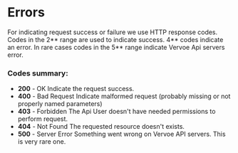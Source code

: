 # Errors

For indicating request success or failure we use HTTP response codes. Codes in the 2\** range are used to indicate success. 4\** codes indicate an error. In rare cases codes in the 5** range indicate Vervoe Api servers error.

### Codes summary:
- **200** - OK Indicate the request success.
- **400** - Bad Request Indicate malformed request (probably missing or not properly named parameters)
- **403** - Forbidden The Api User doesn't have needed permissions to perform request.
- **404** - Not Found The requested resource doesn't exists.
- **500** - Server Error Something went wrong on Vervoe API servers. This is very rare one.